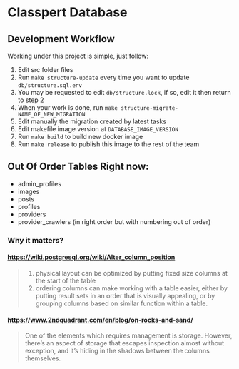 # Classpert Database

## Development Workflow

Working under this project is simple, just follow:

1. Edit src folder files
2. Run `make structure-update` every time you want to update `db/structure.sql.env`
3. You may be requested to edit `db/structure.lock`, if so, edit it then return to step 2
4. When your work is done, run `make structure-migrate-NAME_OF_NEW_MIGRATION`
5. Edit manually the migration created by latest tasks
6. Edit makefile image version at `DATABASE_IMAGE_VERSION`
7. Run `make build` to build new docker image
8. Run `make release` to publish this image to the rest of the team

## Out Of Order Tables Right now:

- admin_profiles
- images
- posts
- profiles
- providers
- provider_crawlers (in right order but with numbering out of order)

### Why it matters?

#### https://wiki.postgresql.org/wiki/Alter_column_position

> 1. physical layout can be optimized by putting fixed size columns at the start of the table
> 2. ordering columns can make working with a table easier, either by putting result sets in an order that is visually appealing, or by grouping columns based on similar function within a table.

#### https://www.2ndquadrant.com/en/blog/on-rocks-and-sand/

> One of the elements which requires management is storage. However, there’s an aspect of storage that escapes inspection almost without exception, and it’s hiding in the shadows between the columns themselves.

